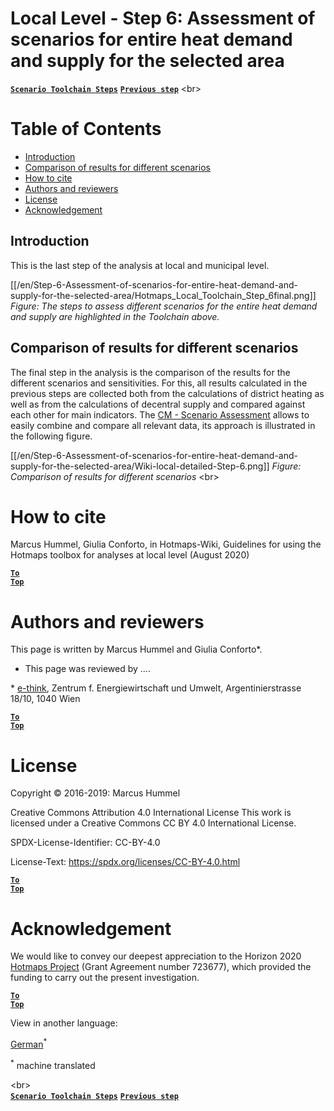 <h1>Local Level - Step 6: Assessment of scenarios for entire heat demand and supply for the selected area</h1>

[**`Scenario Toolchain Steps`**](guide-local-and-municipal-levels#the-hotmaps-scenario-toolchain-different-steps)
[**`Previous step`**](step-5-calculation-of-costs-of-heat-supply-to-district-heating)
<br\>  
# Table of Contents
* [Introduction](#introduction)
* [Comparison of results for different scenarios](#Comparison-of-results-for-different-scenarios)
* [How to cite](#how-to-cite)
* [Authors and reviewers](#authors-and-reviewers)
* [License](#license)
* [Acknowledgement](#acknowledgement)

## Introduction
This is the last step of the analysis at local and municipal level.

[[/en/Step-6-Assessment-of-scenarios-for-entire-heat-demand-and-supply-for-the-selected-area/Hotmaps_Local_Toolchain_Step_6final.png]]
*Figure: The steps to assess different scenarios for the entire heat demand and supply are highlighted in the Toolchain above.*

## Comparison of results for different scenarios
The final step in the analysis is the comparison of the results for the different scenarios and sensitivities. For this, all results calculated in the previous steps are collected both from the calculations of district heating as well as from the calculations of decentral supply and compared against each other for main indicators. The [CM - Scenario Assessment](https://wiki.hotmaps.hevs.ch/en/CM-Scenario-assessment) allows to easily combine and compare all relevant data, its approach is illustrated in the following figure.

[[/en/Step-6-Assessment-of-scenarios-for-entire-heat-demand-and-supply-for-the-selected-area/Wiki-local-detailed-Step-6.png]]
*Figure: Comparison of results for different scenarios*
<br\>  

# How to cite
Marcus Hummel, Giulia Conforto, in Hotmaps-Wiki, Guidelines for using the Hotmaps toolbox for analyses at local level (August 2020)

<code><ins>**[To Top](#table-of-contents)**</ins></code>


# Authors and reviewers
This page is written by Marcus Hummel and Giulia Conforto\*.
- This page was reviewed by ...\.

\* [e-think](https://e-think.ac.at/),
Zentrum f. Energiewirtschaft und Umwelt,
Argentinierstrasse 18/10,
1040 Wien

<code><ins>**[To Top](#table-of-contents)**</ins></code>


# License
Copyright © 2016-2019: Marcus Hummel

Creative Commons Attribution 4.0 International License
This work is licensed under a Creative Commons CC BY 4.0 International License.

SPDX-License-Identifier: CC-BY-4.0

License-Text: https://spdx.org/licenses/CC-BY-4.0.html

<code><ins>**[To Top](#table-of-contents)**</ins></code>


# Acknowledgement
We would like to convey our deepest appreciation to the Horizon 2020 [Hotmaps Project](https://www.hotmaps-project.eu) (Grant Agreement number 723677), which provided the funding to carry out the present investigation.

<code><ins>**[To Top](#table-of-contents)**</ins></code>




<!--- THIS IS A SUPER UNIQUE IDENTIFIER -->

View in another language:

 [German](../de/GL-national)<sup>\*</sup> 

<sup>\*</sup> machine translated

<br\>  
[**`Scenario Toolchain Steps`**](guide-local-and-municipal-levels#the-hotmaps-scenario-toolchain-different-steps)
[**`Previous step`**](step-5-calculation-of-costs-of-heat-supply-to-district-heating)